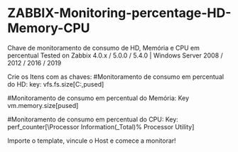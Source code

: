 # ZABBIX-Monitoring-percentage-HD-Memory-CPU

Chave de monitoramento de consumo de HD, Memória e CPU em percentual
Tested on Zabbix 4.0.x / 5.0.0 / 5.4.0 | Windows Server 2008 / 2012 / 2016 / 2019

Crie os Itens com as chaves:
#Monitoramento de consumo em percentual do HD:
key: vfs.fs.size[C:,pused]

#Monitoramento de consumo em percentual do Memória:
Key vm.memory.size[pused]

#Monitoramento de consumo em percentual do CPU:
Key: perf_counter[\Processor Information(_Total)\% Processor Utility]

Importe o template, vincule o Host e comece a monitorar!
